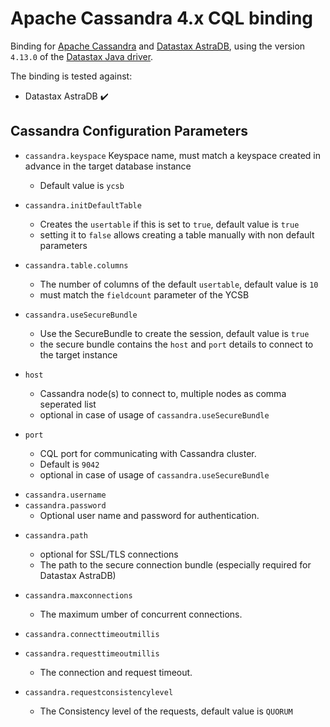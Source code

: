 <!--
Copyright (c) 2015 YCSB contributors. All rights reserved.

Licensed under the Apache License, Version 2.0 (the "License"); you
may not use this file except in compliance with the License. You
may obtain a copy of the License at

http://www.apache.org/licenses/LICENSE-2.0

Unless required by applicable law or agreed to in writing, software
distributed under the License is distributed on an "AS IS" BASIS,
WITHOUT WARRANTIES OR CONDITIONS OF ANY KIND, either express or
implied. See the License for the specific language governing
permissions and limitations under the License. See accompanying
LICENSE file.
-->

# Apache Cassandra 4.x CQL binding

Binding for [Apache Cassandra](https://cassandra.apache.org/_/index.html) and [Datastax AstraDB](https://www.datastax.com/), using the version `4.13.0` of the [Datastax Java driver](https://docs.datastax.com/en/developer/java-driver/4.13/).

The binding is tested against:
- Datastax AstraDB ✔️

## Cassandra Configuration Parameters

* `cassandra.keyspace`
  Keyspace name, must match a keyspace created in advance in the target database instance

  * Default value is `ycsb`

* `cassandra.initDefaultTable`
  * Creates the `usertable` if this is set to `true`, default value is `true`
  * setting it to `false` allows creating a table manually with non default parameters
    
* `cassandra.table.columns`
  * The number of columns of the default `usertable`, default value is `10`
  * must match the `fieldcount` parameter of the YCSB 
   
* `cassandra.useSecureBundle`
  - Use the SecureBundle to create the session, default value is `true`
  - the secure bundle contains the `host` and `port` details to connect to the target instance 

* `host` 
  * Cassandra node(s) to connect to, multiple nodes as comma seperated list
  * optional in case of usage of `cassandra.useSecureBundle`

* `port`
  * CQL port for communicating with Cassandra cluster.
  * Default is `9042`
  * optional in case of usage of `cassandra.useSecureBundle`

  
- `cassandra.username`
- `cassandra.password`
  - Optional user name and password for authentication. 


* `cassandra.path`
  * optional for SSL/TLS connections 
  * The path to the secure connection bundle (especially required for Datastax AstraDB)

* `cassandra.maxconnections`
  * The maximum umber of concurrent connections.
* `cassandra.connecttimeoutmillis`
* `cassandra.requesttimeoutmillis`
  * The connection and request timeout.

* `cassandra.requestconsistencylevel`
  - The Consistency level of the requests, default value is `QUORUM`



